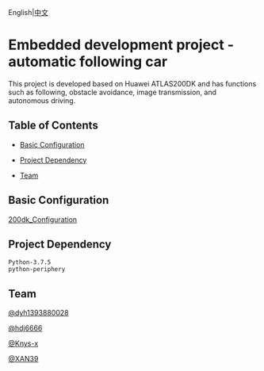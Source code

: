 English|[中文](./README_CN.md)

# Embedded development project - automatic following car

This project is developed based on Huawei ATLAS200DK and has functions such as following, obstacle avoidance, image transmission, and autonomous driving.

## Table of Contents

- [Basic Configuration](#Basic-Configuration)

- [Project Dependency](#Project-Dependency)

- [Team](#Team)

## Basic Configuration

[200dk_Configuration](./200dk踩坑.md)

## Project Dependency

~~~
Python-3.7.5
python-periphery
~~~

## Team

[@dyh1393880028](https://github.com/dyh1393880028)

[@hdj6666](https://github.com/hdj6666)

[@Knys-x](https://github.com/Knys-x)

[@XAN39](https://github.com/XAN39)